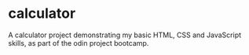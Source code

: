 # calculator
A calculator project demonstrating my basic HTML, CSS and JavaScript skills, as part of the odin project bootcamp.

